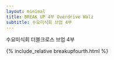 ```yaml
---
layout: minimal
title: BREAK UP 4부 Overdrive Walz
subtitle: 수요미식회 브업 4부
---
```


수요미식회 더블크로스 브업 4부

{% include_relative breakupfourth.html %}
